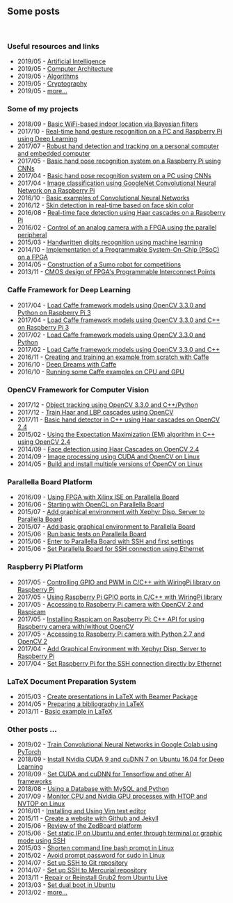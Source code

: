 <h2>Some posts</h2>
<br/>

<!-- ----------------------------------------------------------------------------------------------- -->
<!-- ----------------------------------------------------------------------------------------------- -->
<h3>Useful resources and links</h3>
<ul>
<li>2019/05 - <a href="https://dennishnf.github.io/posts/information/artificial-intelligence/page.html">Artificial Intelligence</a></li>
<li>2019/05 - <a href="https://dennishnf.github.io/posts/information/computer-architecture/page.html">Computer Architecture</a></li>
<li>2019/05 - <a href="https://dennishnf.github.io/posts/information/algorithms/page.html">Algorithms</a></li>
<li>2019/05 - <a href="https://dennishnf.github.io/posts/information/cryptography/page.html">Cryptography</a></li>
<li>2019/05 - <a href="https://dennishnf.github.io/posts/information/more.../page.html">more...</a></li>
</ul>
<!-- ----------------------------------------------------------------------------------------------- -->
<!-- ----------------------------------------------------------------------------------------------- -->
<!-- <h3>Some of my articles</h3>
<ul>
<li>2018/02 - <a href="link"> First Article</a></li>
</ul> -->
<!-- ----------------------------------------------------------------------------------------------- -->
<!-- ----------------------------------------------------------------------------------------------- -->
<h3>Some of my projects</h3>
<ul>
<li>2018/09 - <a href="https://dennishnf.github.io/posts/projects/basic-wifi-based-indoor-location-via-bayesian-filters/page.html">Basic WiFi-based indoor location via Bayesian filters</a></li>
<li>2017/10 - <a href="https://dennishnf.github.io/posts/projects/real-time-hand-gesture-recognition-on-a-pc-and-raspberry-pi-using-deep-learning/page.html">Real-time hand gesture recognition on a PC and Raspberry Pi using Deep Learning</a></li>
<li>2017/07 - <a href="https://dennishnf.github.io/posts/projects/robust-hand-detection-and-tracking-on-a-personal-computer-and-embedded-computer/page.html">Robust hand detection and tracking on a personal computer and embedded computer</a></li>
<li>2017/05 - <a href="https://dennishnf.github.io/posts/projects/basic-hand-pose-recognition-system-on-a-raspberry-pi-using-cnns/page.html">Basic hand pose recognition system on a Raspberry Pi using CNNs</a></li>
<li>2017/04 - <a href="https://dennishnf.github.io/posts/projects/basic-hand-pose-recognition-system-on-a-pc-using-cnns/page.html">Basic hand pose recognition system on a PC using CNNs</a></li>
<li>2017/04 - <a href="https://dennishnf.github.io/posts/projects/image-classification-using-googlenet-convolutional-neural-network-on-a-raspberry-pi/page.html">Image classification using GoogleNet Convolutional Neural Network on a Raspberry Pi</a></li>
<li>2016/10 - <a href="https://dennishnf.github.io/posts/projects/basic-examples-of-convolutional-neural-networks/page.html">Basic examples of Convolutional Neural Networks</a></li>
<li>2016/12 - <a href="https://dennishnf.github.io/posts/projects/skin-detection-in-real-time-based-on-face-skin-color/page.html">Skin detection in real-time based on face skin color</a></li>
<li>2016/08 - <a href="https://dennishnf.github.io/posts/projects/real-time-face-detection-using-haar-cascades-on-a-raspberry-pi/page.html">Real-time face detection using Haar cascades on a Raspberry Pi</a></li>
<li>2016/02 - <a href="https://dennishnf.github.io/posts/projects/control-of-an-analog-camera-with-a-fpga-using-the-parallel-peripheral/page.html">Control of an analog camera with a FPGA using the parallel peripheral</a></li>
<li>2015/03 - <a href="https://dennishnf.github.io/posts/projects/handwritten-digits-recognition-using-machine-learning/page.html">Handwritten digits recognition using machine learning</a></li>
<li>2014/10 - <a href="https://dennishnf.github.io/posts/projects/implementation-of-a-programmable-system-on-chip-on-a-fpga/page.html">Implementation of a Programmable System-On-Chip (PSoC) on a FPGA</a></li>
<li>2014/05 - <a href="https://dennishnf.github.io/posts/projects/construction-of-a-robot-sumo-for-competitions/page.html">Construction of a Sumo robot for competitions</a></li>
<li>2013/11 - <a href="https://dennishnf.github.io/posts/projects/cmos-design-of-fpgas-programmable-interconnect-points/page.html">CMOS design of FPGA's Programmable Interconnect Points</a></li>
</ul>
<!-- ----------------------------------------------------------------------------------------------- -->
<!-- ----------------------------------------------------------------------------------------------- -->
<h3>Caffe Framework for Deep Learning</h3>
<ul>
<li>2017/04 - <a href="https://dennishnf.github.io/posts/caffe/load_caffe_framework_models_using_opencv_3-3-0_and_python_on_raspberry_pi_3/page.html">Load Caffe framework models using OpenCV 3.3.0 and Python on Raspberry Pi 3</a></li>
<li>2017/04 - <a href="https://dennishnf.github.io/posts/caffe/load_caffe_framework_models_using_opencv_3-3-0_and_c++_on_raspberry_pi_3/page.html">Load Caffe framework models using OpenCV 3.3.0 and C++ on Raspberry Pi 3</a></li>
<li>2017/02 - <a href="https://dennishnf.github.io/posts/caffe/load_caffe_framework_models_using_opencv_3-3-0_and_python/page.html">Load Caffe framework models using OpenCV 3.3.0 and Python</a></li>
<li>2017/02 - <a href="https://dennishnf.github.io/posts/caffe/load_caffe_framework_models_using_opencv_3-3-0_and_cpp/page.html">Load Caffe framework models using OpenCV 3.3.0 and C++</a></li>
<li>2016/11 - <a href="https://dennishnf.github.io/posts/caffe/creating_and_training_an_example_from_scratch_with_caffe/page.html"> Creating and training an example from scratch with Caffe</a></li>
<li>2016/10 - <a href="https://dennishnf.github.io/posts/caffe/deep-dreams_with_Caffe/page.html"> Deep Dreams with Caffe</a></li>
<li>2016/10 - <a href="https://dennishnf.github.io/posts/caffe/running_some_caffe_examples_on_CPU_and_GPU/page.html"> Running some Caffe examples on CPU and GPU</a></li>
</ul>
<!-- ----------------------------------------------------------------------------------------------- -->
<!-- ----------------------------------------------------------------------------------------------- -->
<h3>OpenCV Framework for Computer Vision</h3>
<ul>
<li>2017/12 - <a href="https://dennishnf.github.io/posts/opencv/object_tracking_using_opencv_3-3-0_and_cpp_pyhon/page.html">Object tracking using OpenCV 3.3.0 and C++/Python</a></li>
<li>2017/12 - <a href="https://dennishnf.github.io/posts/opencv/train_haar_and_lbp_cascades_using_opencv/page.html">Train Haar and LBP cascades using OpenCV</a></li>
<li>2017/11 - <a href="https://dennishnf.github.io/posts/opencv/basic_hand_detector_in_cpp_using_haar_cascades_on_opencv_2-4/page.html">Basic hand detector in C++ using Haar cascades on OpenCV 2.4</a></li>
<li>2015/02 - <a href="https://dennishnf.github.io/posts/opencv/expectation-maximization_em_algorithm_in_cpp_using_opencv_2-4/page.html">Using the Expectation Maximization (EM) algorithm in C++ using OpenCV 2.4</a></li>
<li>2014/09 - <a href="https://dennishnf.github.io/posts/opencv/face_detection_using_haar_cascades_on_opencv_2-4/page.html">Face detection using Haar Cascades on OpenCV 2.4</a></li>
<li>2014/09 - <a href="https://dennishnf.github.io/posts/opencv/image_processing_using_cuda_and_opencv_linux/page.html"> Image processing using CUDA and OpenCV on Linux</a></li>
<li>2014/05 - <a href="https://dennishnf.github.io/posts/opencv/build_and_install_multiple_versions_of_opencv_on_linux/page.html">Build and install multiple versions of OpenCV on Linux</a></li>
</ul>
<!-- ----------------------------------------------------------------------------------------------- -->
<!-- ----------------------------------------------------------------------------------------------- -->
<h3>Parallella Board Platform</h3>
<ul>
<li>2016/09 - <a href="https://dennishnf.github.io/posts/parallella/using_fpga_with_xilinx_ise_on_parallella_board/page.html"> Using FPGA with Xilinx ISE on Parallella Board</a></li>
<li>2016/06 - <a href="https://dennishnf.github.io/posts/parallella/starting_with_opencl_on_parallella_board/page.html"> Starting with OpenCL on Parallella Board</a></li>
<li>2015/07 - <a href="https://dennishnf.github.io/posts/parallella/add_graphical_environment_with_xephyr_to_parallella_board/page.html"> Add graphical environment with Xephyr Disp. Server to Parallella Board</a></li>
<li>2015/07 - <a href="https://dennishnf.github.io/posts/parallella/add_basic_graphical_environment_to_parallella_board/page.html"> Add basic graphical environment to Parallella Board</a></li>
<li>2015/06 - <a href="https://dennishnf.github.io/posts/parallella/run_basic_tests_on_parallella_board/page.html"> Run basic tests on Parallella Board</a></li>
<li>2015/06 - <a href="https://dennishnf.github.io/posts/parallella/enter_to_parallella_board_with_ssh_and_first_settings/page.html"> Enter to Parallella Board with SSH and first settings</a></li>
<li>2015/06 - <a href="https://dennishnf.github.io/posts/parallella/set_parallella_board_for_ssh_connection_using_ethernet/page.html"> Set Parallella Board for SSH connection using Ethernet</a></li>
</ul>
<!-- ----------------------------------------------------------------------------------------------- -->
<!-- ----------------------------------------------------------------------------------------------- -->
<h3>Raspberry Pi Platform</h3>
<ul>
<li>2017/05 - <a href="https://dennishnf.github.io/posts/raspberry/controlling_gpio_and_pwm_in_c_cpp_with_wiringpi_library_on_raspberry_pi/page.html">Controlling GPIO and PWM in C/C++ with WiringPi library on Raspberry Pi</a></li>
<li>2017/05 - <a href="https://dennishnf.github.io/posts/raspberry/using_raspberry_pi_gpio_ports_in_c_cpp_with_wiringpi_library/page.html">Using Raspberry Pi GPIO ports in C/C++ with WiringPi library</a></li>
<li>2017/05 - <a href="https://dennishnf.github.io/posts/raspberry/accessing_to_raspberry_pi_camera_with_opencv2_and_raspicam/page.html">Accessing to Raspberry Pi camera with OpenCV 2 and Raspicam</a></li>
<li>2017/05 - <a href="https://dennishnf.github.io/posts/raspberry/installing_raspicam_on_raspberry_pi/page.html">Installing Raspicam on Raspberry Pi: C++ API for using Raspberry camera with/without OpenCV</a></li>
<li>2017/05 - <a href="https://dennishnf.github.io/posts/raspberry/accessing_to_raspberry_pi_camera_with_python2-7_and_opencv2/page.html">Accessing to Raspberry Pi camera with Python 2.7 and OpenCV 2</a></li>
<li>2017/04 - <a href="https://dennishnf.github.io/posts/raspberry/add_graphical_environment_xephyr_to_raspberry_pi/page.html">Add Graphical Environment with Xephyr Disp. Server to Raspberry Pi</a></li>
<li>2017/04 - <a href="https://dennishnf.github.io/posts/raspberry/set_raspberry_pi_for_the_SSH_connection_directly_by_ethernet/page.html">Set Raspberry Pi for the SSH connection directly by Ethernet</a></li>
</ul>
<!-- ----------------------------------------------------------------------------------------------- -->
<!-- ----------------------------------------------------------------------------------------------- -->
<h3>LaTeX Document Preparation System</h3>
<ul>
<li>2015/03 - <a href="https://dennishnf.github.io/posts/latex/create_presentations_in_latex_with_beamer_package/page.html">Create presentations in LaTeX with Beamer Package</a></li>
<li>2014/05 - <a href="https://dennishnf.github.io/posts/latex/preparing_a_bibliography_in_latex/page.html">Preparing a bibliography in LaTeX</a></li>
<li>2013/11 - <a href="https://dennishnf.github.io/posts/latex/basic_example_in_latex/page.html">Basic example in LaTeX</a></li>
</ul>
<!-- ----------------------------------------------------------------------------------------------- -->
<!-- ----------------------------------------------------------------------------------------------- -->
<h3>Other posts ...</h3>
<ul>
<li>2019/02 - <a href="https://dennishnf.github.io/posts/more.../train_convolutional_neural_networks_in_google_colab_using_pytorch/page.html">Train Convolutional Neural Networks in Google Colab using PyTorch</a></li>
<li>2018/09 - <a href="https://dennishnf.github.io/posts/more.../install_cuda_9_and_cudnn_7_on_ubuntu_16_for_deep_learning/page.html">Install Nvidia CUDA 9 and cuDNN 7 on Ubuntu 16.04 for Deep Learning</a></li>
<li>2018/09 - <a href="https://dennishnf.github.io/posts/more.../set_cuda_cudnn_for_tensorflow_and_other_ai_frameworks/page.html">Set CUDA and cuDNN for Tensorflow and other AI frameworks</a></li>
<li>2018/08 - <a href="https://dennishnf.github.io/posts/more.../using_a_database_with_mysql_and_python/page.html">Using a Database with MySQL and Python</a></li>
<li>2017/09 - <a href="https://dennishnf.github.io/posts/more.../monitor_cpu_and_nvidia_gpu_processes_with_htop_and_nvtop_on_linux/page.html"> Monitor CPU and Nvidia GPU processes with HTOP and NVTOP on Linux</a></li>
<li>2016/01 - <a href="https://dennishnf.github.io/posts/more.../installing_and_using_vim_text_editor/page.html">Installing and Using Vim text editor</a></li>
<li>2015/11 - <a href="https://dennishnf.github.io/posts/more.../create_a_website_with_github_and_jekyll/page.html">Create a website with Github and Jekyll</a></li>
<li>2015/06 - <a href="https://dennishnf.github.io/posts/more.../review_of_the_zedboard_platform/page.html">Review of the ZedBoard platform</a></li>
<li>2015/06 - <a href="https://dennishnf.github.io/posts/more.../set_static_ip_on_ubuntu_and_enter_through_terminal_or_graphic_mode_with_ssh/page.html">Set static IP on Ubuntu and enter through terminal or graphic mode using SSH</a></li>
<li>2015/03 - <a href="https://dennishnf.github.io/posts/more.../shorten_command_line_bash_prompt_in_linux/page.html">Shorten command line bash prompt in Linux</a></li>
<li>2015/02 - <a href="https://dennishnf.github.io/posts/more.../avoid_prompt_password_for_sudo_in_linux/page.html">Avoid prompt password for sudo in Linux</a></li>
<li>2014/07 - <a href="https://dennishnf.github.io/posts/more.../set_up_ssh_to_git_repository/page.html"> Set up SSH to Git repository</a></li>
<li>2014/07 - <a href="https://dennishnf.github.io/posts/more.../set_up_ssh_to_mercurial_repository/page.html"> Set up SSH to Mercurial repository</a></li>
<li>2013/11 - <a href="https://dennishnf.github.io/posts/more.../repair_or_reinstall_grub2_from_ubuntu_live/page.html">Repair or Reinstall Grub2 from Ubuntu Live</a></li>
<li>2013/03 - <a href="https://dennishnf.github.io/posts/more.../set_dual_boot_in_ubuntu/page.html">Set dual boot in Ubuntu</a></li>
<li>2013/02 - <a href="https://dennishnf.github.io/posts/more.../more.../page.html">more...</a></li>
</ul>
</ul>
<!-- ----------------------------------------------------------------------------------------------- -->
<!-- ----------------------------------------------------------------------------------------------- -->

